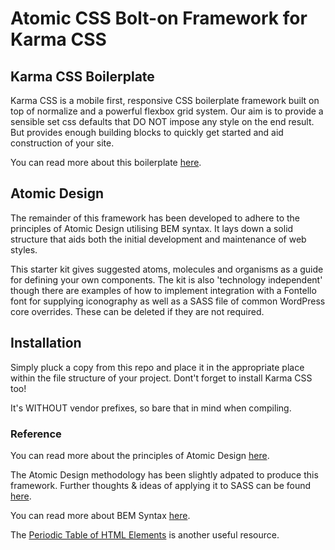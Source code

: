 # Atomic CSS Bolt-on Framework for Karma CSS

## Karma CSS Boilerplate

Karma CSS is a mobile first, responsive CSS boilerplate framework built on top of normalize and a powerful flexbox grid system. Our aim is to provide a sensible set css defaults that DO NOT impose any style on the end result. But provides enough building blocks to quickly get started and aid construction of your site.

You can read more about this boilerplate [here](http://karmacss.com/).

## Atomic Design

The remainder of this framework has been developed to adhere to the principles of Atomic Design utilising BEM syntax. It lays down a solid structure that aids both the initial development and maintenance of web styles.

This starter kit gives suggested atoms, molecules and organisms as a guide for defining your own components. The kit is also 'technology independent' though there are examples of how to implement integration with a Fontello font for supplying iconography as well as a SASS file of common WordPress core overrides. These can be deleted if they are not required.

## Installation

Simply pluck a copy from this repo and place it in the appropriate place within the file structure of your project. Dont't forget to install Karma CSS too!

It's WITHOUT vendor prefixes, so bare that in mind when compiling.

### Reference

You can read more about the principles of Atomic Design [here](http://bradfrost.com/blog/post/atomic-web-design/).

The Atomic Design methodology has been slightly adpated to produce this framework. Further thoughts & ideas of applying it to SASS can be found [here](https://www.smashingmagazine.com/2013/08/other-interface-atomic-design-sass/).

You can read more about BEM Syntax [here](http://csswizardry.com/2013/01/mindbemding-getting-your-head-round-bem-syntax/).

The [Periodic Table of HTML Elements](https://www.madebymike.com.au/demos/html5-periodic-table/) is another useful resource.
